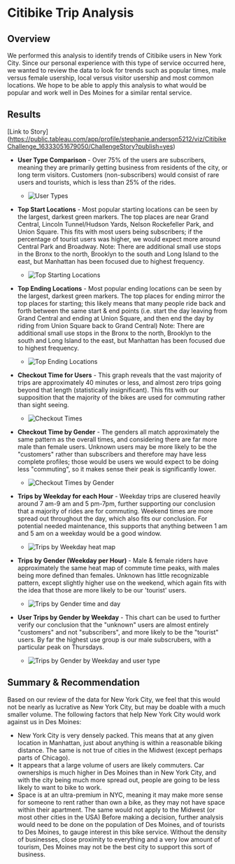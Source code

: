 # Citibike Trip Analysis
## Overview
We performed this analysis to identify trends of Citibike users in New York City. Since our personal experience with this type of service occurred here, we wanted to review the data to look for trends such as popular times, male versus female usership, local versus visitor usership and most common locations. We hope to be able to apply this analysis to what would be popular and work well in Des Moines for a similar rental service. 
## Results
[Link to Story] (https://public.tableau.com/app/profile/stephanie.anderson5212/viz/CitibikeChallenge_16333051679050/ChallengeStory?publish=yes)
  - **User Type Comparison** - Over 75% of the users are subscribers, meaning they are primarily getting business from residents of the city, or long term visitors. Customers (non-subscribers) would consist   of rare users and tourists, which is less than 25% of the rides.
    - ![User Types](https://user-images.githubusercontent.com/85597801/135783582-aac79346-34cf-48b7-86a1-d015f8284146.png)

  - **Top Start Locations** - Most popular starting locations can be seen by the largest, darkest green markers. The top places are near Grand Central, Lincoln Tunnel/Hudson Yards, Nelson Rockefeller Park, and Union Square. This fits with most users being subscribers; if the percentage of tourist users was higher, we would expect more around Central Park and Broadway. Note: There are additional small use stops in the Bronx to the north, Brooklyn to the south and Long Island to the east, but Manhattan has been focused due to highest frequency. 
    - ![Top Starting Locations](https://user-images.githubusercontent.com/85597801/135783932-b4553510-e0fb-4427-b10b-be5be12dfae0.png)

  - **Top Ending Locations** - Most popular ending locations can be seen by the largest, darkest green markers. The top places for ending mirror the top places for starting; this likely means that many people ride back and forth between the same start & end points (i.e. start the day leaving from Grand Central and ending at Union Square, and then end the day by riding from Union Square back to Grand Central) Note: There are additional small use stops in the Bronx to the north, Brooklyn to the south and Long Island to the east, but Manhattan has been focused due to highest frequency. 
    -   ![Top Ending Locations](https://user-images.githubusercontent.com/85597801/135783943-49e3e941-61ea-4982-a161-3f1d23736050.png)

  - **Checkout Time for Users** - This graph reveals that the vast majority of trips are approximately 40 minutes or less,  and almost zero trips going beyond that length (statistically insignificant). This fits with our supposition that the majority of the bikes are used for commuting rather than sight seeing. 
    - ![Checkout Times](https://user-images.githubusercontent.com/85597801/135783954-1fa428d0-8760-422a-8cf6-c134c069f643.png)

  - **Checkout Time by Gender** - The genders all match approximately the same pattern as the overall times, and considering there are far more male than female users. Unknown users may be more likely to be the "customers" rather than subscribers and therefore may have less complete profiles; those would be users we would expect to be doing less "commuting", so it makes sense their peak is significantly lower. 
    - ![Checkout Times by Gender](https://user-images.githubusercontent.com/85597801/135783962-809b2a25-c211-49a0-bd1f-4582a488c88f.png)

  - **Trips by Weekday for each Hour** - Weekday trips are clusered heavily around 7 am-9 am and 5 pm-7pm, further supporting our conclusion that a majority of rides are for commuting. Weekend times are more spread out throughout the day, which also fits our conclusion. For potential needed maintenance, this supports that anything between 1 am and 5 am on a weekday would be a good window. 
    -  ![Trips by Weekday heat map](https://user-images.githubusercontent.com/85597801/135783972-844173b7-e011-4d23-8349-ac3d5cb2c12d.png)

  - **Trips by Gender (Weekday per Hour)** - Male & female riders have approximately the same heat map of commute time peaks, with males being more defined than females. Unknown has little recognizable pattern, except slightly higher use on the weekend, which again fits with the idea that those are more likely to be our 'tourist' users. 
    - ![Trips by Gender time and day](https://user-images.githubusercontent.com/85597801/135783998-c2ce6942-a29a-4333-b852-d79798d5a70e.png)
   
  - **User Trips by Gender by Weekday** - This chart can be used to further verify our conclusion that the "unknown" users are almost entirely "customers" and not "subscribers", and more likely to be the "tourist" users. By far the highest use group is our male subscrubers, with a particular peak on Thursdays. 
    - ![Trips by Gender by Weekday and user type](https://user-images.githubusercontent.com/85597801/135784019-0dd4386f-687a-483a-99f8-199d2087ebb0.png)




## Summary & Recommendation
Based on our review of the data for New York City, we feel that this would not be nearly as lucrative as New York City, but may be doable with a much smaller volume. The following factors that help New York City would work against us in Des Moines:
-	New York City is very densely packed. This means that at any given location in Manhattan, just about anything is within a reasonable biking distance. The same is not true of cities in the Midwest (except perhaps parts of Chicago). 
-	It appears that a large volume of users are likely commuters. Car ownerships is much higher in Des Moines than in New York City, and with the city being much more spread out, people are going to be less likely to want to bike to work. 
-	Space is at an ultra-premium in NYC, meaning it may make more sense for someone to rent rather than own a bike, as they may not have space within their apartment. The same would not apply to the Midwest (or most other cities in the USA)
Before making a decision, further analysis would need to be done on the population of Des Moines, and of tourists to Des Moines, to gauge interest in this bike service. Without the density of businesses, close proximity to everything and a very low amount of tourism, Des Moines may not be the best city to support this sort of business. 

